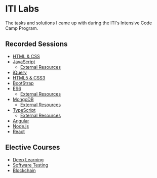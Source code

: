 # ITI Labs
The tasks and solutions I came up with during the ITI's Intensive Code Camp Program.
## Recorded Sessions
- [HTML & CSS][html]
- [JavaScript][JS]
  - [External Resources][ResJS]
- [jQuery][JQ]
- [HTML5 & CSS3][html5]
- [BootStrap][BS]
- [ES6][ES]
  - [External Resources][ResES]
- [MongoDB][MDB]
  - [External Resources][ResMDB]
- [TypeScript][TS]
  - [External Resources][ResTS]
- [Angular][ANGLR]
- [Node.js][NDJS]
- [React][RCT]
## Elective Courses
- [Deep Learning][DL]
- [Software Testing][ST]
- [Blockchain][BC]




[html]:https://maharatech.gov.eg/enrol/index.php?id=36
[JS]:https://drive.google.com/drive/folders/1OmdSh68vUO8mfwN8g_XN-K52HVGUP1QW
[ResJS]:https://maharatech.gov.eg/enrol/index.php?id=741
[JQ]:https://drive.google.com/drive/folders/1at--WInJc5jj5XYoB3XNVUaYcAnTRoca
[html5]:https://drive.google.com/drive/folders/1Qnkm7zzED9Q5EOb3qwPzPKeY1f8uT-IK
[BS]:https://drive.google.com/drive/folders/1lXNKA7wt1YQPLXytcTc09UF8Xf5cOv37
[ES]:https://drive.google.com/drive/folders/1i01pyMoST5XCb4LhMMph6SYwoLgQned_
[ResES]:https://maharatech.gov.eg/enrol/index.php?id=791
[MDB]:https://drive.google.com/drive/folders/1eyRlNs31P6bJmxexNGHtC7wf0gOCd7Ex
[ResMDB]:https://maharatech.gov.eg/enrol/index.php?id=975
[TS]:https://drive.google.com/drive/folders/18HXiAmugynVB8i4QKthESU1_mxLm6maS
[ResTS]:https://maharatech.gov.eg/course/view.php?id=976
[ANGLR]:https://drive.google.com/drive/folders/1P9oh_Tv0SghI5zfAUe9neJLQKdzbaRMh
[NDJS]:https://drive.google.com/drive/folders/11x_Tt9vzkC5yCweVBE5skDi6Sg9YWk8w
[RCT]:https://drive.google.com/drive/folders/1inwaZ-tAB8lLovvNhwvia2d-_vcYRDhR
[DL]:https://maharatech.gov.eg/course/view.php?id=1006
[BC]:https://maharatech.gov.eg/course/view.php?id=996
[ST]:https://maharatech.gov.eg/course/view.php?id=990

